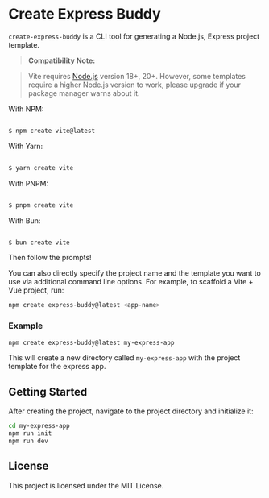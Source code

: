 # Create Express Buddy

`create-express-buddy` is a CLI tool for generating a Node.js, Express project template.

> **Compatibility Note:**

> Vite requires [Node.js](https://nodejs.org/en/) version 18+, 20+. However, some templates require a higher Node.js version to work, please upgrade if your package manager warns about it.


With NPM:
```bash

$ npm create vite@latest

```


With Yarn:


```bash

$ yarn create vite

```


With PNPM:


```bash

$ pnpm create vite

```


With Bun:


```bash

$ bun create vite

```


Then follow the prompts!


You can also directly specify the project name and the template you want to use via additional command line options. For example, to scaffold a Vite + Vue project, run:


```bash
npm create express-buddy@latest <app-name>
```


### Example

```bash
npm create express-buddy@latest my-express-app
```

This will create a new directory called `my-express-app` with the project template for the express app.

## Getting Started

After creating the project, navigate to the project directory and initialize it:

```bash
cd my-express-app
npm run init
npm run dev
```

## License

This project is licensed under the MIT License.